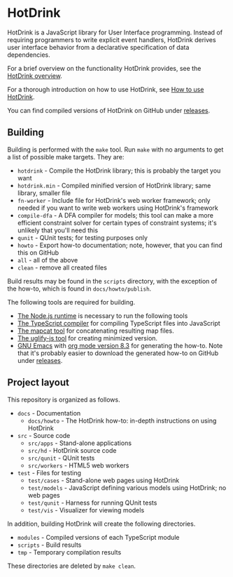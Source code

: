 # HotDrink

HotDrink is a JavaScript library for User Interface programming.
Instead of requiring programmers to write explicit event handlers, HotDrink
derives user interface behavior from a declarative specification of data
dependencies.

For a brief overview on the functionality HotDrink provides, see the
[HotDrink overview](http://hotdrink.github.io/hotdrink/).

For a thorough introduction on how to use HotDrink, see
[How to use HotDrink](http://hotdrink.github.io/hotdrink/howto/).

You can find compiled versions of HotDrink on GitHub under
[releases](https://github.com/HotDrink/hotdrink/releases).

## Building

Building is performed with the `make` tool.  Run `make` with no arguments to
get a list of possible make targets.  They are:

- `hotdrink` - Compile the HotDrink library; this is probably the target you want
- `hotdrink.min` - Compiled minified version of HotDrink library; same library, smaller file
- `fn-worker` - Include file for HotDrink's web worker framework; only needed
  if you want to write web workers using HotDrink's framework
- `compile-dfa` - A DFA compiler for models; this tool can make a more efficient
  constraint solver for certain types of constraint systems; it's unlikely
  that you'll need this
- `qunit` - QUnit tests; for testing purposes only
- `howto` - Export how-to documentation; note, however, that you can find this
  on GitHub
- `all` - all of the above
- `clean` - remove all created files

Build results may be found in the `scripts` directory, with the exception of
the how-to, which is found in `docs/howto/publish`.

The following tools are required for building.

- [The Node.js runtime](https://nodejs.org/) is necessary to run the following
  tools
- [The TypeScript compiler](http://www.typescriptlang.org/#Download) for compiling
  TypeScript files into JavaScript
- [The mapcat tool](https://www.npmjs.com/package/mapcat) for concatenating
  resulting map files.
- [The uglify-js tool](https://www.npmjs.com/package/uglify-js) for creating
  minimized version.
- [GNU Emacs](http://www.gnu.org/software/emacs/) with
  [org mode version 8.3](http://orgmode.org/) for generating the how-to.  Note
  that it's probably easier to download the generated how-to on GitHub under
  [releases](https://github.com/HotDrink/hotdrink/releases).

## Project layout

This repository is organized as follows.

- `docs` - Documentation
  * `docs/howto` - The HotDrink how-to: in-depth instructions on
    using HotDrink
- `src` - Source code
  * `src/apps` - Stand-alone applications
  * `src/hd` - HotDrink source code
  * `src/qunit` - QUnit tests
  * `src/workers` - HTML5 web workers
- `test` - Files for testing
  * `test/cases` - Stand-alone web pages using HotDrink
  * `test/models` - JavaScript defining various models using HotDrink; no web
    pages
  * `test/qunit` - Harness for running QUnit tests
  * `test/vis` - Visualizer for viewing models

In addition, building HotDrink will create the following directories.

- `modules` - Compiled versions of each TypeScript module
- `scripts` - Build results
- `tmp` - Temporary compilation results

These directories are deleted by `make clean`.
